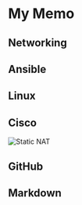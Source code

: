 # My Memo

## Networking

## Ansible

## Linux

## Cisco

![Static NAT](https://github.com/sydasif/networking-stuff/blob/master/networking/static-nat.png)

## GitHub

## Markdown
